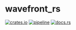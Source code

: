 # wavefront_rs

[![crates.io](https://img.shields.io/crates/v/wavefront_rs.svg)](https://crates.io/crates/wavefront_rs)
[![pipeline](https://github.com/HeikoAlexanderWeber/wavefront_rs/workflows/pipeline/badge.svg)](https://github.com/HeikoAlexanderWeber/wavefront_rs/actions?query=workflow%3Apipeline)
[![docs.rs](https://img.shields.io/badge/docs.rs-latest-blue)](https://docs.rs/wavefront_rs/latest/wavefront_rs/)
